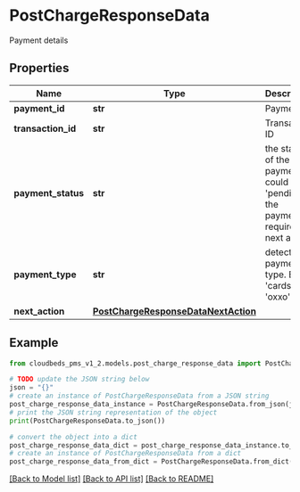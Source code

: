 # PostChargeResponseData

Payment details

## Properties

Name | Type | Description | Notes
------------ | ------------- | ------------- | -------------
**payment_id** | **str** | Payment ID | [optional] 
**transaction_id** | **str** | Transaction ID | [optional] 
**payment_status** | **str** | the status of the payment, could be &#39;pending&#39; if the payment requires a next action | [optional] 
**payment_type** | **str** | detected payment type. Ex: &#39;cards&#39;, &#39;oxxo&#39; | [optional] 
**next_action** | [**PostChargeResponseDataNextAction**](PostChargeResponseDataNextAction.md) |  | [optional] 

## Example

```python
from cloudbeds_pms_v1_2.models.post_charge_response_data import PostChargeResponseData

# TODO update the JSON string below
json = "{}"
# create an instance of PostChargeResponseData from a JSON string
post_charge_response_data_instance = PostChargeResponseData.from_json(json)
# print the JSON string representation of the object
print(PostChargeResponseData.to_json())

# convert the object into a dict
post_charge_response_data_dict = post_charge_response_data_instance.to_dict()
# create an instance of PostChargeResponseData from a dict
post_charge_response_data_from_dict = PostChargeResponseData.from_dict(post_charge_response_data_dict)
```
[[Back to Model list]](../README.md#documentation-for-models) [[Back to API list]](../README.md#documentation-for-api-endpoints) [[Back to README]](../README.md)


